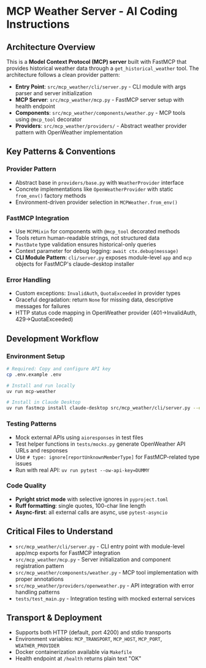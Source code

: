 # MCP Weather Server - AI Coding Instructions

## Architecture Overview

This is a **Model Context Protocol (MCP) server** built with FastMCP that provides historical
weather data through a `get_historical_weather` tool. The architecture follows a clean provider
pattern:

- **Entry Point**: `src/mcp_weather/cli/server.py` - CLI module with args parser and server initialization
- **MCP Server**: `src/mcp_weather/mcp.py` - FastMCP server setup with health endpoint
- **Components**: `src/mcp_weather/components/weather.py` - MCP tools using `@mcp_tool` decorator
- **Providers**: `src/mcp_weather/providers/` - Abstract weather provider pattern with OpenWeather implementation

## Key Patterns & Conventions

### Provider Pattern

- Abstract base in `providers/base.py` with `WeatherProvider` interface
- Concrete implementations like `OpenWeatherProvider` with static `from_env()` factory methods
- Environment-driven provider selection in `MCPWeather.from_env()`

### FastMCP Integration

- Use `MCPMixin` for components with `@mcp_tool` decorated methods
- Tools return human-readable strings, not structured data
- `PastDate` type validation ensures historical-only queries
- Context parameter for debug logging: `await ctx.debug(message)`
- **CLI Module Pattern**: `cli/server.py` exposes module-level `app` and `mcp` objects for FastMCP's claude-desktop installer

### Error Handling

- Custom exceptions: `InvalidAuth`, `QuotaExceeded` in provider types
- Graceful degradation: return `None` for missing data, descriptive messages for failures
- HTTP status code mapping in OpenWeather provider (401→InvalidAuth, 429→QuotaExceeded)

## Development Workflow

### Environment Setup

```bash
# Required: Copy and configure API key
cp .env.example .env

# Install and run locally
uv run mcp-weather

# Install in Claude Desktop
uv run fastmcp install claude-desktop src/mcp_weather/cli/server.py --env-file .env --env PYTHONPATH=$PWD/src/
```

### Testing Patterns

- Mock external APIs using `aioresponses` in test files
- Test helper functions in `tests/mocks.py` generate OpenWeather API URLs and responses
- Use `# type: ignore[reportUnknownMemberType]` for FastMCP-related type issues
- Run with real API: `uv run pytest --ow-api-key=DUMMY`

### Code Quality

- **Pyright strict mode** with selective ignores in `pyproject.toml`
- **Ruff formatting**: single quotes, 100-char line length
- **Async-first**: all external calls are async, use `pytest-asyncio`

## Critical Files to Understand

- `src/mcp_weather/cli/server.py` - CLI entry point with module-level app/mcp exports for FastMCP integration
- `src/mcp_weather/mcp.py` - Server initialization and component registration pattern
- `src/mcp_weather/components/weather.py` - MCP tool implementation with proper annotations
- `src/mcp_weather/providers/openweather.py` - API integration with error handling patterns
- `tests/test_main.py` - Integration testing with mocked external services

## Transport & Deployment

- Supports both HTTP (default, port 4200) and stdio transports
- Environment variables: `MCP_TRANSPORT`, `MCP_HOST`, `MCP_PORT`, `WEATHER_PROVIDER`
- Docker containerization available via `Makefile`
- Health endpoint at `/health` returns plain text "OK"
